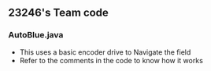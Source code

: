 ## 23246's Team code
### AutoBlue.java
* This uses a basic encoder drive to Navigate the field
* Refer to the comments in the code to know how it works
